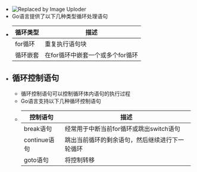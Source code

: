 - ![Replaced by Image Uploder](https://gitee.com/superficial/blogimage/raw/master/img/image_1644907235449_0.png)
- Go语言提供了以下几种类型循环处理语句
- |循环类型|描述|
  |----------|-----|
  |for循环|重复执行语句块|
  |循环嵌套|在for循环中嵌套一个或多个for循环|
- ## 循环控制语句
	- 循环控制语句可以控制循环体内语句的执行过程
	- Go语言支持以下几种循环控制语句
	- |控制语句|描述|
	  |----------|-----|
	  |break语句|经常用于中断当前for循环或跳出switch语句|
	  |continue语句|跳出当前循环的剩余语句，然后继续进行下一轮循环|
	  |goto语句|将控制转移